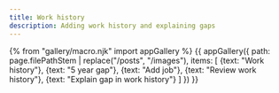 ```yaml
---
title: Work history
description: Adding work history and explaining gaps
---
```

{% from "gallery/macro.njk" import appGallery %}
{{ appGallery({
  path: page.filePathStem | replace("/posts", "/images"),
  items: [
    {text: "Work history"},
    {text: "5 year gap"},
    {text: "Add job"},
    {text: "Review work history"},
    {text: "Explain gap in work history"}
  ]
}) }}
